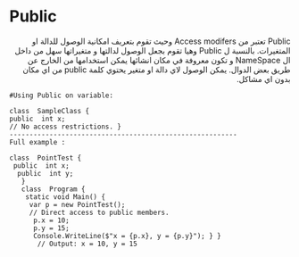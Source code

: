 ﻿# Public
<div dir="rtl">
Public تعتبر من Access modifers وحيث تقوم بتعريف امكانية الوصول للدالة او المتغيرات. بالنسبة  ل Public وهيا تقوم بجعل الوصول لدالتها و متغيراتها  سهل من داخل ال  NameSpace و تكون معروفة في مكان انشائها يمكن استخدامها من الخارج عن طريق بعض الدوال.
يمكن الوصول لاي دالة او متغير يحتوي كلمة public من اي مكان بدون اي مشاكل.
 </div>

	#Using Public on variable:
	
	class  SampleClass { 
	public  int x; 
	// No access restrictions. }
	---------------------------------------------------------
	Full example :
	
	class  PointTest {
	 public  int x;
	  public  int y;
	   } 
	   class  Program {
	    static void Main() {
	     var p = new PointTest(); 
	     // Direct access to public members.
	      p.x = 10; 
	      p.y = 15; 
	      Console.WriteLine($"x = {p.x}, y = {p.y}"); } }
	       // Output: x = 10, y = 15
	
